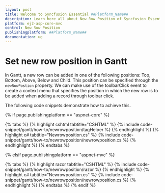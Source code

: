```yaml
---
layout: post
title: Welcome to Syncfusion Essential ##Platform_Name##
description: Learn here all about New Row Position of Syncfusion Essential ##Platform_Name## widgets based on HTML5 and jQuery.
platform: ej2-asp-core-mvc
control: New Row Position
publishingplatform: ##Platform_Name##
documentation: ug
---
```



# Set new row position in Gantt

In Gantt, a new row can be added in one of the following positions: Top, Bottom, Above, Below and Child. This position can be specified through the `newRowPostion` property. We can make use of the toolbarClick event to create a context menu that specifies the position in which the new row is to be added when adding a record through toolbar click.

The following code snippets demonstrate how to achieve this.

{% if page.publishingplatform == "aspnet-core" %}

{% tabs %}
{% highlight cshtml tabtitle="CSHTML" %}
{% include code-snippet/gantt/how-to/newrowposition/tagHelper %}
{% endhighlight %}
{% highlight c# tabtitle="Newrowposition.cs" %}
{% include code-snippet/gantt/how-to/newrowposition/newrowposition.cs %}
{% endhighlight %}
{% endtabs %}

{% elsif page.publishingplatform == "aspnet-mvc" %}

{% tabs %}
{% highlight razor tabtitle="CSHTML" %}
{% include code-snippet/gantt/how-to/newrowposition/razor %}
{% endhighlight %}
{% highlight c# tabtitle="Newrowposition.cs" %}
{% include code-snippet/gantt/how-to/newrowposition/newrowposition.cs %}
{% endhighlight %}
{% endtabs %}
{% endif %}

